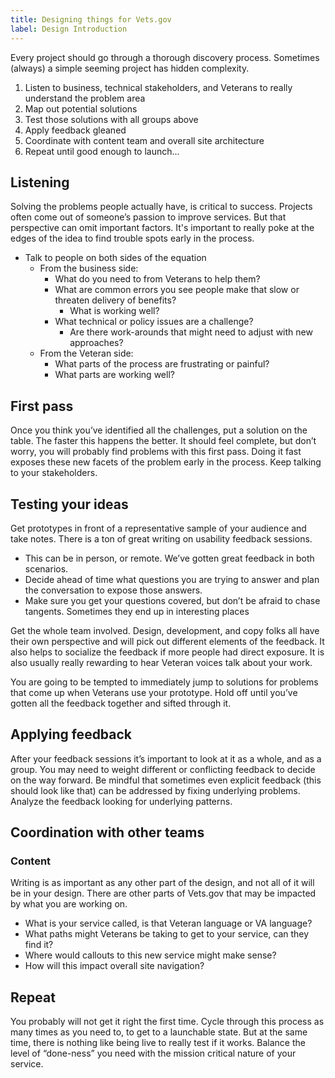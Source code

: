 ```yaml
---
title: Designing things for Vets.gov
label: Design Introduction
---
```


Every project should go through a thorough discovery process. Sometimes (always) a simple seeming project has hidden complexity.

1. Listen to business, technical stakeholders, and Veterans to really understand the problem area
2. Map out potential solutions
3. Test those solutions with all groups above
4. Apply feedback gleaned
5. Coordinate with content team and overall site architecture
6. Repeat until good enough to launch...

## Listening
Solving the problems people actually have, is critical to success. Projects often come out of someone’s passion to improve services. But that perspective can omit important factors. It's important to really poke at the edges of the idea to find trouble spots early in the process.

- Talk to people on both sides of the equation
  - From the business side:
    - What do you need to from Veterans to help them?
    - What are common errors you see people make that slow or threaten delivery of benefits?
      - What is working well?
    - What technical or policy issues are a challenge?
      - Are there work-arounds that might need to adjust with new approaches?
  - From the Veteran side:
    - What parts of the process are frustrating or painful?
    - What parts are working well?


## First pass
Once you think you’ve identified all the challenges, put a solution on the table. The faster this happens the better. It should feel complete, but don’t worry, you will probably find problems with this first pass. Doing it fast exposes these new facets of the problem early in the process. Keep talking to your stakeholders.

## Testing your ideas
Get prototypes in front of a representative sample of your audience and take notes. There is a ton of great writing on usability feedback sessions.
- This can be in person, or remote. We’ve gotten great feedback in both scenarios.
- Decide ahead of time what questions you are trying to answer and plan the conversation to expose those answers.
- Make sure you get your questions covered, but don’t be afraid to chase tangents. Sometimes they end up in interesting places

Get the whole team involved. Design, development, and copy folks all have their own perspective and will pick out different elements of the feedback. It also helps to socialize the feedback if more people had direct exposure. It is also usually really rewarding to hear Veteran voices talk about your work.

You are going to be tempted to immediately jump to solutions for problems that come up when Veterans use your prototype. Hold off until you’ve gotten all the feedback together and sifted through it.

## Applying feedback
After your feedback sessions it’s important to look at it as a whole, and as a group. You may need to weight different or conflicting feedback to decide on the way forward. Be mindful that sometimes even explicit feedback (this should look like that) can be addressed by fixing underlying problems. Analyze the feedback looking for underlying patterns.

## Coordination with other teams
### Content
Writing is as important as any other part of the design, and not all of it will be in your design. There are other parts of Vets.gov that may be impacted by what you are working on.
- What is your service called, is that Veteran language or VA language?
- What paths might Veterans be taking to get to your service, can they find it?
- Where would callouts to this new service might make sense?
- How will this impact overall site navigation?

## Repeat
You probably will not get it right the first time. Cycle through this process as many times as you need to, to get to a launchable state. But at the same time, there is nothing like being live to really test if it works. Balance the level of “done-ness” you need with the mission critical nature of your service.
